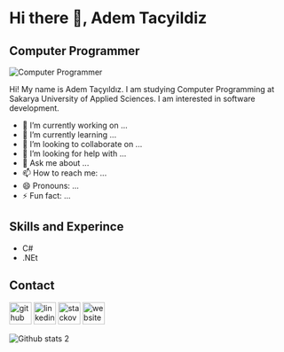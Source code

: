 # Hi there 👋, Adem Tacyildiz
## Computer Programmer


![Computer Programmer](https://media.tenor.com/jKE-CQ_fhbkAAAAd/space.gif)

Hi! My name is Adem Taçyıldız. I am studying Computer Programming at Sakarya University of Applied Sciences. I am interested in software development.
- 🔭 I’m currently working on ...
- 🌱 I’m currently learning ...
- 👯 I’m looking to collaborate on ...
- 🤔 I’m looking for help with ...
- 💬 Ask me about ...
- 📫 How to reach me: ... 
- 😄 Pronouns: ...
- ⚡ Fun fact: ...

## Skills and Experince
* C#
* .NEt


## Contact 
[<img src='https://cdn.jsdelivr.net/npm/simple-icons@3.0.1/icons/github.svg' alt='github' height='40'>](https://github.com/AdemTacyildiz)  [<img src='https://cdn.jsdelivr.net/npm/simple-icons@3.0.1/icons/linkedin.svg' alt='linkedin' height='40'>](https://www.linkedin.com/in/ademtacyildiz/)  [<img src='https://cdn.jsdelivr.net/npm/simple-icons@3.0.1/icons/stackoverflow.svg' alt='stackoverflow' height='40'>](https://stackoverflow.com/users/21560156)  [<img src='https://cdn.jsdelivr.net/npm/simple-icons@3.0.1/icons/icloud.svg' alt='website' height='40'>](https://www.ademsefil.com/) 






![Github stats 2](https://github-readme-stats.vercel.app/api?username=AdemTacyildiz&show_icons=true&theme=radical)



